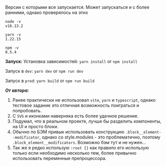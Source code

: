 Версии с которыми все запускается. Может запускаться и с более ранними, однако проверялось на этих
```
node -v
v16.13.2

yarn -v
1.22.15

npm -v
8.5.4
```
**Запуск:**
Установка зависимостей:
```yarn install``` or ```npm install```

Запуск в ```dev```:
```yarn dev``` or ```npm run dev```

Запуск в ```prod```:
```yarn build``` or ```npm run build```

***От автора:***
1. Ранее практически не использовал ```vite```, ```yarn``` и ```typescript```, однако тестовое задание это отличная возможность поиграться и попробовать.
2. С ```SVG``` и иконками наверняка есть более удачное решение.
3. Подумал, что в реальном проекте, лучше бы разделить компоненты, на UI и просто блоки.
4. Обычно по БЭМ привык использовать конструкцию ```.block__element--modificator```, однако со style.modules - это проблематично, поэтому ```.block_element__modificators```. Возможно бэм тут и не нужен...
5. Так же я редко использую ```:root {}``` как правило его использую только если необходимо несколько тем, более привычно использовать переменные препроцессора.